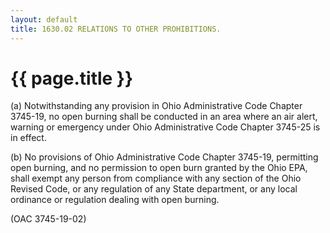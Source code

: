 ```yaml
---
layout: default 
title: 1630.02 RELATIONS TO OTHER PROHIBITIONS.
---
```


{{ page.title }}
================

​(a) Notwithstanding any provision in Ohio Administrative Code Chapter
3745-19, no open burning shall be conducted in an area where an air
alert, warning or emergency under Ohio Administrative Code Chapter
3745-25 is in effect.

​(b) No provisions of Ohio Administrative Code Chapter 3745-19,
permitting open burning, and no permission to open burn granted by the
Ohio EPA, shall exempt any person from compliance with any section of
the Ohio Revised Code, or any regulation of any State department, or any
local ordinance or regulation dealing with open burning.

(OAC 3745-19-02)
